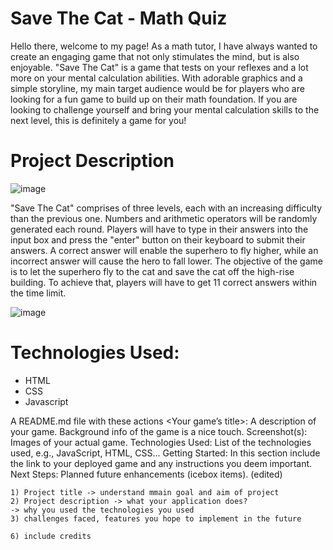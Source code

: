 # Save The Cat - Math Quiz

Hello there, welcome to my page! As a math tutor, I have always wanted to create an engaging game that not only stimulates the mind, but is also enjoyable. "Save The Cat" is a game that tests on your reflexes and a lot more on your mental calculation abilities. With adorable graphics and a simple storyline, my main target audience would be for players who are looking for a fun game to build up on their math foundation. If you are looking to challenge yourself and bring your mental calculation skills to the next level, this is definitely a game for you!

# Project Description 

![image](https://user-images.githubusercontent.com/114375385/220508957-87a9801e-d90c-4f11-88ba-6970d1a77b38.png)

"Save The Cat" comprises of three levels, each with an increasing difficulty than the previous one. Numbers and arithmetic operators will be randomly generated each round. Players will have to type in their answers into the input box and press the "enter" button on their keyboard to submit their answers. A correct answer will enable the superhero to fly higher, while an incorrect answer will cause the hero to fall lower. The objective of the game is to let the superhero fly to the cat and save the cat off the high-rise building. To achieve that, players will have to get 11 correct answers within the time limit. 

![image](https://user-images.githubusercontent.com/114375385/220516905-8ac24089-b546-48dc-ac6b-d96353d49ee7.png)


# Technologies Used: 
* HTML
* CSS
* Javascript 




A README.md file with these actions	
	<Your game’s title>: A description of your game. Background info of the game is a nice touch.
	Screenshot(s): Images of your actual game.
	Technologies Used: List of the technologies used, e.g., JavaScript, HTML, CSS...
	Getting Started: In this section include the link to your deployed game and any instructions you deem important.
	Next Steps: Planned future enhancements (icebox items). (edited) 

	1) Project title -> understand mmain goal and aim of project
	2) Project description -> what your application does?
	-> why you used the technologies you used
	3) challenges faced, features you hope to implement in the future

	6) include credits
